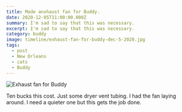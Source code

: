 ```yaml
---
title: Made anxhaust fan for Buddy.
date: 2020-12-05T11:00:00.000Z
summary: I'm sad to say that this was necessary.
excerpt: I'm sad to say that this was necessary.
category: buddy
image: timeline/exhaust-fan-for-buddy-dec-5-2020.jpg
tags:
  - post 
  - New Orleans
  - cats
  - Buddy
---
```


![Exhaust fan for Buddy](/static/img/buddy/exhaust-fan-for-buddy-dec-5-2020.jpg "Exhaust fan for Buddy")

Ten bucks this cost. Just some dryer vent tubing. I had the fan laying around. I need a quieter one but this gets the job done.
